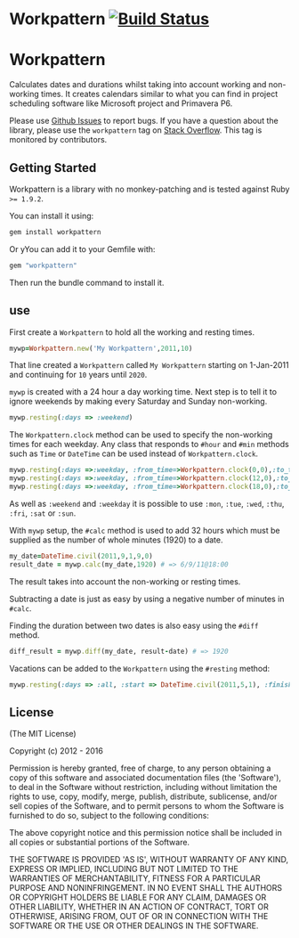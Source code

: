 # Workpattern [![Build Status](https://secure.travis-ci.org/callenb/workpattern.png)](https://secure.travis-ci.org/callenb/workpattern.png)

# Workpattern

Calculates dates and durations whilst taking into account working and non-working times.  It creates calendars similar to what you can find in project scheduling software like Microsoft project and Primavera P6.

Please use [Github Issues] to report bugs.  If you have a question about the library, please use the `workpattern` tag on [Stack Overflow].  This tag is monitored by contributors.

[Github Issues]: http://github.com/callenb/workpattern/issues
[Stack Overflow]: http://stackoverflow.com/questions/tagged/workpattern

## Getting Started

Workpattern is a library with no monkey-patching and is tested against Ruby `>= 1.9.2`.

You can install it using:
```sh
gem install workpattern
```

Or yYou can add it to your Gemfile with:

```sh
gem "workpattern"
```

Then run the bundle command to install it.

## use

First create a `Workpattern` to hold all the working and resting times.

``` ruby
mywp=Workpattern.new('My Workpattern',2011,10)
```
That line created a `Workpattern` called `My Workpattern` starting on 1-Jan-2011 and continuing for `10` years until `2020`.

`mywp` is created with a 24 hour a day working time.  Next step is to tell it to ignore weekends by making every Saturday and Sunday non-working.

``` ruby
mywp.resting(:days => :weekend)
```

The `Workpattern.clock` method can be used to specify the non-working times for each weekday.  Any class that responds to `#hour` and `#min` methods such as `Time` or `DateTime` can be used instead of `Workpattern.clock`.

``` ruby
mywp.resting(:days =>:weekday, :from_time=>Workpattern.clock(0,0),:to_time=>Workpattern.clock(8,59))
mywp.resting(:days =>:weekday, :from_time=>Workpattern.clock(12,0),:to_time=>Workpattern.clock(12,59))
mywp.resting(:days =>:weekday, :from_time=>Workpattern.clock(18,0),:to_time=>Workpattern.clock(23,59))
```
As well as `:weekend` and `:weekday` it is possible to use `:mon`, `:tue`, `:wed`, `:thu`, `:fri`, `:sat` or `:sun`.

With `mywp` setup, the `#calc` method is used to add 32 hours which must be supplied as the number of whole minutes (1920) to a date.

``` ruby
my_date=DateTime.civil(2011,9,1,9,0)
result_date = mywp.calc(my_date,1920) # => 6/9/11@18:00
```

The result takes into account the non-working or resting times.

Subtracting a date is just as easy by using a negative number of minutes in `#calc`.

Finding the duration between two dates is also easy using the `#diff` method.

``` ruby
diff_result = mywp.diff(my_date, result-date) # => 1920
```

Vacations can be added to the `Workpattern` using the `#resting` method:

``` ruby
mywp.resting(:days => :all, :start => DateTime.civil(2011,5,1), :finish => DateTime.civil(2011,5,7))
```

## License

(The MIT License)

Copyright (c) 2012 - 2016

Permission is hereby granted, free of charge, to any person obtaining
a copy of this software and associated documentation files (the
'Software'), to deal in the Software without restriction, including
without limitation the rights to use, copy, modify, merge, publish,
distribute, sublicense, and/or sell copies of the Software, and to
permit persons to whom the Software is furnished to do so, subject to
the following conditions:

The above copyright notice and this permission notice shall be
included in all copies or substantial portions of the Software.

THE SOFTWARE IS PROVIDED 'AS IS', WITHOUT WARRANTY OF ANY KIND,
EXPRESS OR IMPLIED, INCLUDING BUT NOT LIMITED TO THE WARRANTIES OF
MERCHANTABILITY, FITNESS FOR A PARTICULAR PURPOSE AND NONINFRINGEMENT.
IN NO EVENT SHALL THE AUTHORS OR COPYRIGHT HOLDERS BE LIABLE FOR ANY
CLAIM, DAMAGES OR OTHER LIABILITY, WHETHER IN AN ACTION OF CONTRACT,
TORT OR OTHERWISE, ARISING FROM, OUT OF OR IN CONNECTION WITH THE
SOFTWARE OR THE USE OR OTHER DEALINGS IN THE SOFTWARE.
